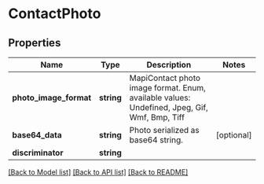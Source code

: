 # ContactPhoto

## Properties
Name | Type | Description | Notes
------------ | ------------- | ------------- | -------------
**photo_image_format** | **string** | MapiContact photo image format. Enum, available values: Undefined, Jpeg, Gif, Wmf, Bmp, Tiff | 
**base64_data** | **string** | Photo serialized as base64 string. | [optional] 
**discriminator** | **string** |  | 



[[Back to Model list]](README.md#documentation-for-models) [[Back to API list]](README.md#documentation-for-api-endpoints) [[Back to README]](README.md)


